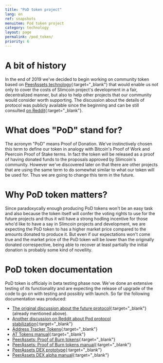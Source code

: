 ```yaml
---
title: "PoD token project"
lang: en
ref: snapshots
menuitem: Pod token project
category: technology
layout: page
permalink: /pod_token/
priority: 6
---
```


# A bit of history

In the end of 2019 we've decided to begin working on community token based on [PeerAssets technology](https://github.com/PeerAssets/pypeerassets){:target="_blank"} that would enable us not only to cover the costs of Slimcoin project's development in a fair, decentralized manner, but also to help other projects that our community would consider worth supporting.
The discussion about the details of protocol was publicly available since the beginning and can be still consulted [on Reddit](https://www.reddit.com/r/slimcoin/comments/f0az0w/comment/fslw74k){:target="_blank"}.

# What does "PoD" stand for?
The acronym "PoD" means Proof of Donation. We've instinctively chosen this term to define our token in analogy with Bitcoin's Proof of Work and Peercoin Proof of Stake terms. In fact the token will be released as a proof of having donated funds to the proposals approved by Slimcoin's community.
However we've discovered later on that there are other projects that are using the same term to do somewhat similar to what our token will be used for. Thus we are going to change this term in the future.

# Why PoD token matters?
Since paradoxycally enough producing PoD tokens won't be an easy task and also because the token itself will confer the voting rights to use for the future projects and thus it will have a strong hodling incentive for those who'd like to have a say in Slimcoin projects and development, we are expecting the PoD token to has a higher market price compared to the amounts donated to produce it.
But even if our expectations won't come true and the market price of the PoD token will be lower than the originally donated correspective, being able to recover at least partially the initial donation is probably some kind of novellity.

# PoD token documentation
PoD token is officialy in beta testing phase now. We've done an extensive testing of its functionality and are expecting the release of upgrade of the code to go on with testing and possibly with launch.
So far the following documentation was produced:
* [The original discussion about the future protocol](https://www.reddit.com/r/slimcoin/comments/f0az0w/comment/fslw74k){:target="_blank"} (already mentioned above).
*  [Another discussion on Reddit about Pod protocol stabilization](https://www.reddit.com/r/slimcoin/comments/x7d2vf/){:target="_blank"}
* [Address Tracker Tokens](https://github.com/slimcoin-project/Slimcoin/wiki/Address-Tracker-Tokens){:target="_blank"}
* [AT Tokens manual](https://github.com/slimcoin-project/Slimcoin/wiki/AT-Tokens-Manual){:target="_blank"}
* [PeerAssets: Proof of Burn tokens](https://github.com/slimcoin-project/Slimcoin/wiki/PeerAssets:-Proof-of-Burn-tokens){:target="_blank"}
* [PeerAssets: Proof of Burn tokens manual](https://github.com/slimcoin-project/Slimcoin/wiki/PeerAssets:-Proof-of-Burn-tokens-manual){:target="_blank"}
* [PeerAssets DEX prototype](https://github.com/slimcoin-project/Slimcoin/wiki/PeerAssets-DEX-prototype){:target="_blank"}
* [PeerAssets DEX alpha manual](https://github.com/slimcoin-project/Slimcoin/wiki/PeerAssets-DEX-alpha-manual){:target="_blank"}
